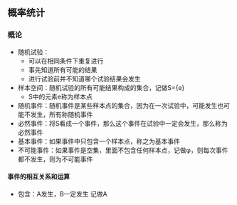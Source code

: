 ## 概率统计

### 概论

* 随机试验：
  * 可以在相同条件下重复进行
  * 事先知道所有可能的结果
  * 进行试验前并不知道哪个试验结果会发生
* 样本空间：随机试验的所有可能结果构成的集合，记做S={e}
  * S中的元素e称为样本点
* 随机事件：随机事件是某些样本点的集合，因为在一次试验中，可能发生也可能不发生，所有称随机事件
* 必然事件：将S看成一个事件，那么这个事件在试验中一定会发生，那么称为必然事件
* 基本事件：如果事件中只包含一个样本点，称之为基本事件
* 不可能事件：如果事件是空集，里面不包含任何样本点，记做φ，则每次事件都不发生，则为不可能事件

#### 事件的相互关系和运算

* 包含：A发生，B一定发生 记做A